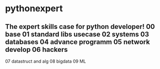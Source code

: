 # pythonexpert
The expert skills case for python developer!
00 base
01 standard libs usecase
02 systems
03 databases
04 advance programm
05 network develop
06 hackers
-----------------------------------
07 datastruct and alg
08 bigdata
09 ML
